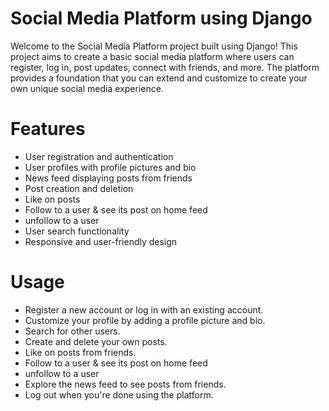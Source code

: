 # Social Media Platform using Django

Welcome to the Social Media Platform project built using Django! This project aims to create a basic social media platform where users can register, log in, post updates, connect with friends, and more. The platform provides a foundation that you can extend and customize to create your own unique social media experience.

# Features

- User registration and authentication
- User profiles with profile pictures and bio
- News feed displaying posts from friends
- Post creation and deletion
- Like on posts
- Follow to a user & see its post on home feed
- unfollow to a user
- User search functionality
- Responsive and user-friendly design

# Usage

- Register a new account or log in with an existing account.
- Customize your profile by adding a profile picture and bio.
- Search for other users.
- Create and delete your own posts.
- Like on posts from friends.
- Follow to a user & see its post on home feed
- unfollow to a user
- Explore the news feed to see posts from friends.
- Log out when you're done using the platform.
